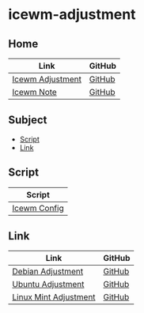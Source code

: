 

# icewm-adjustment




## Home

| Link | GitHub |
| ---- | ------ |
| [Icewm Adjustment](https://samwhelp.github.io/icewm-adjustment/) | [GitHub](https://github.com/samwhelp/icewm-adjustment) |
| [Icewm Note](https://samwhelp.github.io/note-about-icewm/) | [GitHub](https://github.com/samwhelp/note-about-icewm) |




## Subject

* [Script](#script)
* [Link](#link)




## Script

| Script |
| ------ |
| [Icewm Config](https://github.com/samwhelp/icewm-adjustment/tree/main/prototype/main/icewm-config) |




## Link

| Link | GitHub |
| ---- | ------ |
| [Debian Adjustment](https://samwhelp.github.io/debian-adjustment/) | [GitHub](https://github.com/samwhelp/debian-adjustment) |
| [Ubuntu Adjustment](https://samwhelp.github.io/ubuntu-adjustment/) | [GitHub](https://github.com/samwhelp/ubuntu-adjustment) |
| [Linux Mint Adjustment](https://samwhelp.github.io/linuxmint-adjustment/) | [GitHub](https://github.com/samwhelp/linuxmint-adjustment) |

